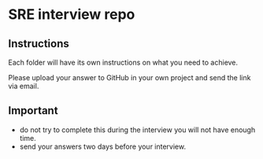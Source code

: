 # SRE interview repo

## Instructions

Each folder will have its own instructions on what you need to achieve.

Please upload your answer to GitHub in your own project and send the link via email.

## Important

- do not try to complete this during the interview you will not have enough time.
- send your answers two days before your interview.

